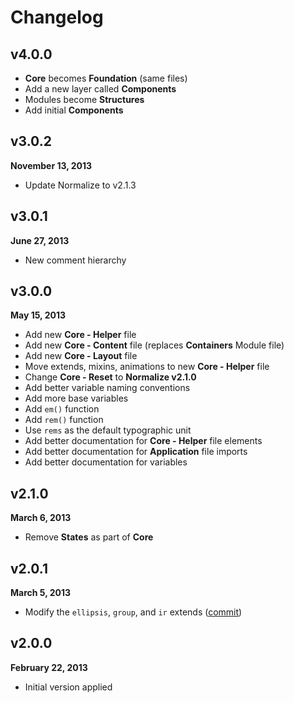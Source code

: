 # Changelog

## v4.0.0

- **Core** becomes **Foundation** (same files)
- Add a new layer called **Components**
- Modules become **Structures**
- Add initial **Components**

## v3.0.2
**November 13, 2013**

- Update Normalize to v2.1.3

## v3.0.1
**June 27, 2013**

- New comment hierarchy

## v3.0.0
**May 15, 2013**

- Add new **Core - Helper** file
- Add new **Core - Content** file (replaces **Containers** Module file)
- Add new **Core - Layout** file
- Move extends, mixins, animations to new **Core - Helper** file
- Change **Core - Reset** to **Normalize v2.1.0**
- Add better variable naming conventions
- Add more base variables
- Add `em()` function
- Add `rem()` function
- Use `rems` as the default typographic unit
- Add better documentation for **Core - Helper** file elements
- Add better documentation for **Application** file imports
- Add better documentation for variables

## v2.1.0
**March 6, 2013**

- Remove **States** as part of **Core**

## v2.0.1
**March 5, 2013**

- Modify the `ellipsis`, `group`, and `ir` extends ([commit](https://github.com/mvcss/mvcss/commit/9df1c51b6a386be3b9e91ef67ebf653a2d726664))

## v2.0.0
**February 22, 2013**

- Initial version applied
